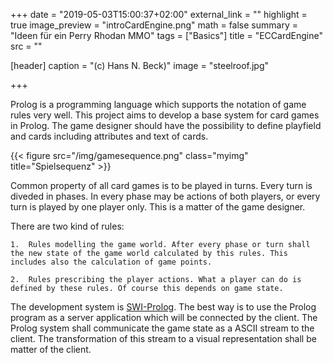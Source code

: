 +++
date = "2019-05-03T15:00:37+02:00"
external_link = ""
highlight = true
image_preview = "introCardEngine.png"
math = false
summary = "Ideen für ein Perry Rhodan MMO"
tags = ["Basics"]
title = "ECCardEngine"
src = ""

[header]
  caption = "(c) Hans N. Beck)"
  image = "steelroof.jpg"

+++

Prolog is a programming language which supports the notation of game rules very well. This project aims to develop a base system for card games in Prolog. The game designer should have the possibility to define playfield and cards including attributes and text of cards. 

{{< figure src="/img/gamesequence.png" class="myimg" title="Spielsequenz" >}}

Common property of all card games is to be played in turns. Every turn is diveded in phases. In every phase may be actions of both players, or every turn is played by one player only. This is a matter of the game designer.  

There are two kind of rules: 

	1.  Rules modelling the game world. After every phase or turn shall the new state of the game world calculated by this rules. This includes also the calculation of game points.

	2.  Rules prescribing the player actions. What a player can do is defined by these rules. Of course this depends on game state.


The development system is [SWI-Prolog](http://www.swi-prolog.org). The best way is to use the Prolog program as a server application which will be connected by the client. The Prolog system shall communicate the game state as a ASCII stream to the client. The transformation of this stream to a visual representation shall be matter of the client.